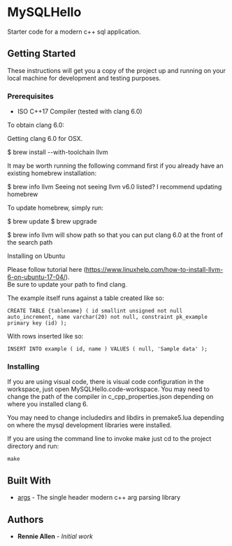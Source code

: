 # MySQLHello

Starter code for a modern c++ sql application.

## Getting Started

These instructions will get you a copy of the project up and running on your local machine for development and testing purposes. 

### Prerequisites

* ISO C++17 Compiler (tested with clang 6.0)

To obtain clang 6.0:

Getting clang 6.0 for OSX.

$ brew install --with-toolchain llvm

It may be worth running the following command first if you already have an existing homebrew installation:

$ brew info llvm
Seeing not seeing llvm v6.0 listed? I recommend updating homebrew

To update homebrew, simply run:

$ brew update
$ brew upgrade

$ brew info llvm will show path so that you can put clang 6.0 at the front of the search path

Installing on Ubuntu

Please follow tutorial here (https://www.linuxhelp.com/how-to-install-llvm-6-on-ubuntu-17-04/).  
Be sure to update your path to find clang.

The example itself runs against a table created like so:

```
CREATE TABLE {tablename} ( id smallint unsigned not null auto_increment, name varchar(20) not null, constraint pk_example primary key (id) );
```

With rows inserted like so:

```
INSERT INTO example ( id, name ) VALUES ( null, 'Sample data' );
```

### Installing

If you are using visual code, there is visual code configuration in the workspace, just open MySQLHello.code-workspace. You may need to change the path of the compiler in c_cpp_properties.json depending
on where you installed clang 6.

You may need to change includedirs and libdirs in premake5.lua depending on where the mysql development
libraries were installed.

If you are using the command line to invoke make just cd to the project directory and run:

```
make
```

## Built With

* [args](https://github.com/Taywee/args) - The single header modern c++ arg parsing library

## Authors

* **Rennie Allen** - *Initial work* 


